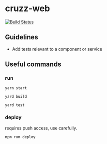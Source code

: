 # cruzz-web
[![Build Status](https://travis-ci.org/moghitkyadav/cruzz-web.svg?branch=master)](https://travis-ci.com/mohitkyadav/cruzz-web)

## Guidelines
* Add tests relevant to a component or service

## Useful commands

### run
```
yarn start
```
```
yard build
```
```
yard test
```
### deploy
requires push access, use carefully.
```
npm run deploy
```
